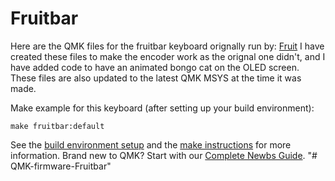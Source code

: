 # Fruitbar
Here are the QMK files for the fruitbar keyboard orignally run by: [Fruit](https://github.com/blewis308)
I have created these files to make the encoder work as the orignal one didn't, and I have added code to have an animated bongo cat
on the OLED screen. These files are also updated to the latest QMK MSYS at the time it was made. 

Make example for this keyboard (after setting up your build environment):

    make fruitbar:default

See the [build environment setup](https://docs.qmk.fm/#/getting_started_build_tools) and the [make instructions](https://docs.qmk.fm/#/getting_started_make_guide) for more information. Brand new to QMK? Start with our [Complete Newbs Guide](https://docs.qmk.fm/#/newbs).
"# QMK-firmware-Fruitbar" 

